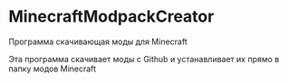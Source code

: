 # MinecraftModpackCreator
Программа скачивающая моды для Minecraft

Эта программа скачивает моды с Github и устанавливает их прямо в папку модов Minecraft
